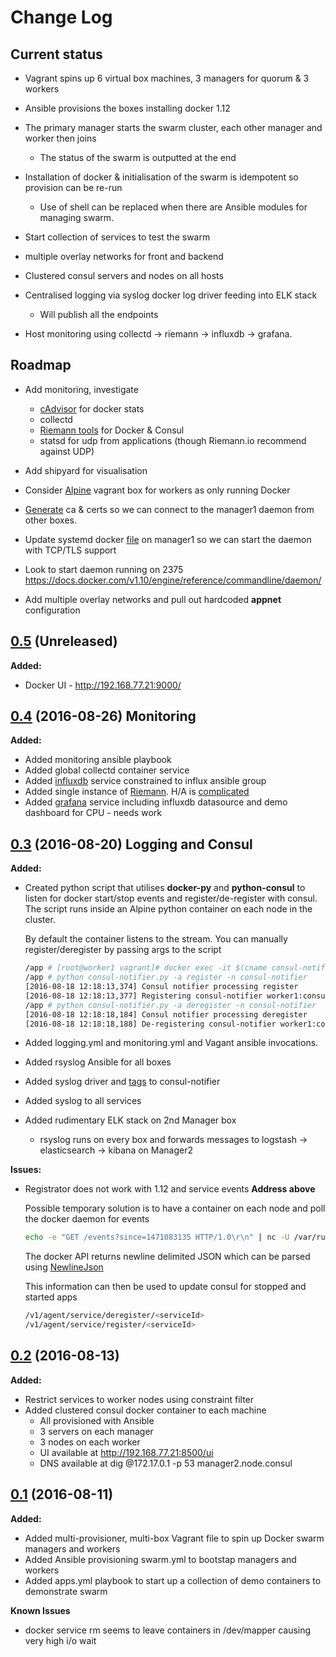 # Change Log

## Current status
- Vagrant spins up 6 virtual box machines, 3 managers for quorum & 3 workers
- Ansible provisions the boxes installing docker 1.12
- The primary manager starts the swarm cluster, each other manager and worker then joins
  - The status of the swarm is outputted at the end
- Installation of docker & initialisation of the swarm is idempotent so provision can be re-run
  - Use of shell can be replaced when there are Ansible modules for managing swarm.
- Start collection of services to test the swarm
- multiple overlay networks for front and backend
- Clustered consul servers and nodes on all hosts
- Centralised logging via syslog docker log driver feeding into ELK stack
  - Will publish all the endpoints

- Host monitoring using collectd -> riemann -> influxdb -> grafana.

## Roadmap
- Add monitoring, investigate
    - [cAdvisor](https://github.com/google/cadvisor) for docker stats
    - collectd
    - [Riemann tools](https://github.com/riemann/riemann-tools) for Docker & Consul
    - statsd for udp from applications (though Riemann.io recommend against UDP)

- Add shipyard for visualisation
- Consider [Alpine](https://github.com/maier/vagrant-alpine) vagrant box for workers as only running Docker

- [Generate](https://galaxy.ansible.com/ansible/secure-docker-daemon/) ca & certs so we can connect to the manager1 daemon from other boxes.
- Update systemd docker [file](https://docs.docker.com/engine/admin/systemd/) on manager1 so we can start the daemon with TCP/TLS support

- Look to start daemon running on 2375 https://docs.docker.com/v1.10/engine/reference/commandline/daemon/

- Add multiple overlay networks and pull out hardcoded **appnet** configuration

## [0.5]() (Unreleased)

**Added:**
- Docker UI - http://192.168.77.21:9000/

## [0.4](https://github.com/jamesdmorgan/vagrant-ansible-docker-swarm/releases/tag/v0.4) (2016-08-26) Monitoring

**Added:**

- Added monitoring ansible playbook
- Added global collectd container service
- Added [influxdb](https://influxdata.com/) service constrained to influx ansible group
- Added single instance of [Riemann](http://riemann.io). H/A is [complicated](https://groups.google.com/forum/m/#!topic/riemann-users/pkMk0aWIjqo)
- Added [grafana](https://grafana.net/) service including influxdb datasource and demo dashboard for CPU - needs work

## [0.3](https://github.com/jamesdmorgan/vagrant-ansible-docker-swarm/releases/tag/v0.3) (2016-08-20) Logging and Consul

**Added:**
- Created python script that utilises **docker-py** and **python-consul** to listen for docker start/stop events
and register/de-register with consul. The script runs inside an Alpine python container on each node in the cluster.

    By default the container listens to the stream. You can manually register/deregister by passing args to the script

    ```bash
    /app # [root@worker1 vagrant]# docker exec -it $(cname consul-notifier) /bin/ash
    /app # python consul-notifier.py -a register -n consul-notifier
    [2016-08-18 12:18:13,374] Consul notifier processing register
    [2016-08-18 12:18:13,377] Registering consul-notifier worker1:consul-notifier:80 port 80
    /app # python consul-notifier.py -a deregister -n consul-notifier
    [2016-08-18 12:18:18,184] Consul notifier processing deregister
    [2016-08-18 12:18:18,188] De-registering consul-notifier worker1:consul-notifier:80
    ```

- Added logging.yml and monitoring.yml and Vagant ansible invocations.
- Added rsyslog Ansible for all boxes
- Added syslog driver and [tags](https://docs.docker.com/engine/admin/logging/log_tags/) to consul-notifier
- Added syslog to all services
- Added rudimentary ELK stack on 2nd Manager box
    - rsyslog runs on every box and forwards messages to logstash -> elasticsearch -> kibana on Manager2


**Issues:**

- Registrator does not work with 1.12 and service events **Address above**

    Possible temporary solution is to have a container on each node and poll the docker daemon for events

    ```bash
    echo -e "GET /events?since=1471083135 HTTP/1.0\r\n" | nc -U /var/run/docker.sock
    ```

    The docker API returns newline delimited JSON which can be parsed using [NewlineJson](https://pypi.python.org/pypi/NewlineJSON/1.0)

    This information can then be used to update consul for stopped and started apps

    ```bash
    /v1/agent/service/deregister/<serviceId>
    /v1/agent/service/register/<serviceId>
    ```

## [0.2](https://github.com/jamesdmorgan/vagrant-ansible-docker-swarm/releases/tag/v0.2) (2016-08-13)

**Added:**
- Restrict services to worker nodes using constraint filter
- Added clustered consul docker container to each machine
    - All provisioned with Ansible
    - 3 servers on each manager
    - 3 nodes on each worker
    - UI available at http://192.168.77.21:8500/ui
    - DNS available at dig @172.17.0.1 -p 53 manager2.node.consul

## [0.1](https://github.com/jamesdmorgan/vagrant-ansible-docker-swarm/releases/tag/v0.1) (2016-08-11)

**Added:**
- Added multi-provisioner, multi-box Vagrant file to spin up Docker swarm managers and workers
- Added Ansible provisioning swarm.yml to bootstap managers and workers
- Added apps.yml playbook to start up a collection of demo containers to demonstrate swarm

**Known Issues**
- docker service rm seems to leave containers in /dev/mapper causing very high i/o wait
